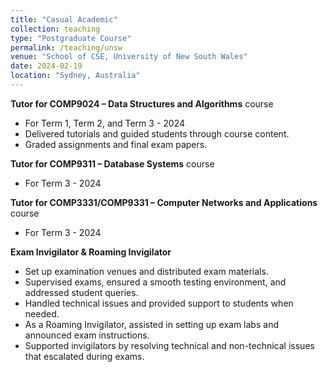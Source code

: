 ```yaml
---
title: "Casual Academic"
collection: teaching
type: "Postgraduate Course"
permalink: /teaching/unsw
venue: "School of CSE, University of New South Wales"
date: 2024-02-19
location: "Sydney, Australia"
---
```


**Tutor for COMP9024 – Data Structures and Algorithms** course
- For Term 1, Term 2, and Term 3 - 2024
- Delivered tutorials and guided students through course content.
- Graded assignments and final exam papers.

**Tutor for COMP9311 – Database Systems** course
- For Term 3 - 2024

**Tutor for COMP3331/COMP9331 – Computer Networks and Applications** course  
- For Term 3 - 2024

**Exam Invigilator & Roaming Invigilator**
- Set up examination venues and distributed exam materials.
- Supervised exams, ensured a smooth testing environment, and addressed student queries.
- Handled technical issues and provided support to students when needed.
- As a Roaming Invigilator, assisted in setting up exam labs and announced exam instructions.
- Supported invigilators by resolving technical and non-technical issues that escalated during exams.



